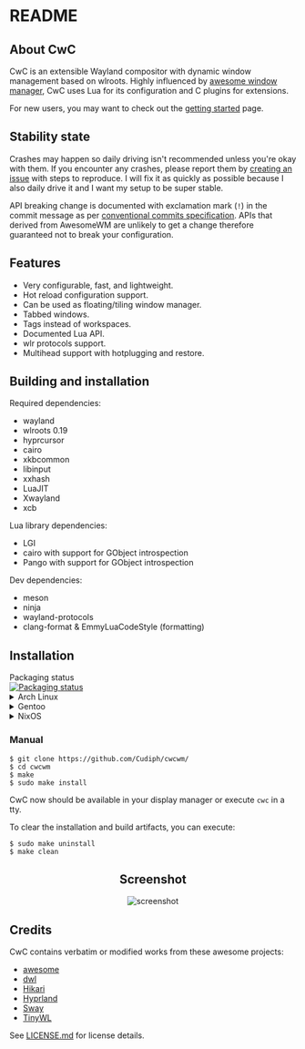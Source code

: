# README

## About CwC

CwC is an extensible Wayland compositor with dynamic window management based on wlroots. 
Highly influenced by [awesome window manager](https://awesomewm.org), CwC uses Lua for its
configuration and C plugins for extensions.

For new users, you may want to check out the [getting started][getting_started] page.

## Stability state

Crashes may happen so daily driving isn't recommended unless you're okay with them.
If you encounter any crashes, please report them by [creating an issue][github-issue] with steps to
reproduce. I will fix it as quickly as possible because I also daily drive it and
I want my setup to be super stable.

API breaking change is documented with exclamation mark (`!`) in the commit
message as per [conventional commits specification][conventional-commits].
APIs that derived from AwesomeWM are unlikely to get a change therefore
guaranteed not to break your configuration.

## Features

- Very configurable, fast, and lightweight.
- Hot reload configuration support.
- Can be used as floating/tiling window manager.
- Tabbed windows.
- Tags instead of workspaces.
- Documented Lua API.
- wlr protocols support.
- Multihead support with hotplugging and restore.

## Building and installation

Required dependencies:

- wayland
- wlroots 0.19
- hyprcursor
- cairo
- xkbcommon
- libinput
- xxhash
- LuaJIT
- Xwayland
- xcb

Lua library dependencies:

- LGI
- cairo with support for GObject introspection
- Pango with support for GObject introspection

Dev dependencies:

- meson
- ninja
- wayland-protocols
- clang-format & EmmyLuaCodeStyle (formatting)
## Installation

<summary>Packaging status</summary>
<a href="https://repology.org/project/cwc-misnamed/versions">
    <img src="https://repology.org/badge/vertical-allrepos/cwc-misnamed.svg?columns=3" alt="Packaging status">
</a>


<details>
<summary>Arch Linux</summary>

```
git clone https://aur.archlinux.org/cwc.git
cd cwc
makepkg -si
```
</details>

<details>
<summary>Gentoo</summary>

```
eselect repository enable zuki
emaint sync
emerge \=gui-wm/cwcwm-0.2.0 or \=gui-wm/cwcwm-9999 for the git version
```
</details>

<details>
<summary>NixOS</summary>

```
nix-env -iA nixos.cwc
```
</details>

### Manual

```console
$ git clone https://github.com/Cudiph/cwcwm/
$ cd cwcwm
$ make
$ sudo make install
```

CwC now should be available in your display manager or execute `cwc` in a tty.

To clear the installation and build artifacts, you can execute:

```
$ sudo make uninstall
$ make clean
```



<div align="center">
  <h2>Screenshot</h2>
  <img src="https://github.com/user-attachments/assets/99c3681a-e68c-4936-84be-586d8b2f04ad" alt="screenshot" />
</div>

## Credits

CwC contains verbatim or modified works from these awesome projects:

- [awesome](https://github.com/awesomeWM/awesome)
- [dwl](https://codeberg.org/dwl/dwl)
- [Hikari](https://hub.darcs.net/raichoo/hikari)
- [Hyprland](https://github.com/hyprwm/Hyprland)
- [Sway](https://github.com/swaywm/sway)
- [TinyWL](https://gitlab.freedesktop.org/wlroots/wlroots)

See [LICENSE.md](LICENSE.md) for license details.

<!-------------------- links -------------------->

[getting_started]: https://cudiph.github.io/cwc/apidoc/documentation/00-getting-started.md.html
[github-issue]: https://github.com/Cudiph/cwcwm/issues
[conventional-commits]: https://www.conventionalcommits.org/en/v1.0.0/#commit-message-with--to-draw-attention-to-breaking-change
[cwc]: https://aur.archlinux.org/packages/cwc
[cwc-git]: https://aur.archlinux.org/packages/cwc-git

